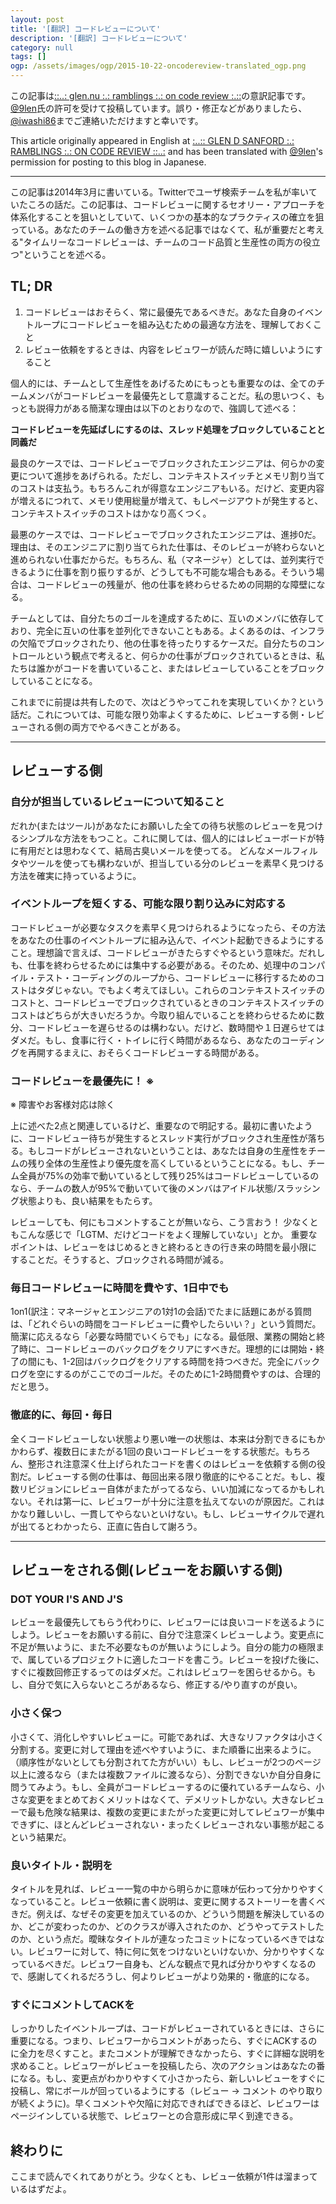 ```yaml
---
layout: post
title: '[翻訳] コードレビューについて'
description: '[翻訳] コードレビューについて'
category: null
tags: []
ogp: /assets/images/ogp/2015-10-22-oncodereview-translated_ogp.png
---
```


この記事は[::..: glen.nu :.: ramblings :.: on code review :.::](http://glen.nu/ramblings/oncodereview.php)の意訳記事です。[@9len](https://twitter.com/9len)氏の許可を受けて投稿しています。誤り・修正などがありましたら、[@iwashi86](https://twitter.com/iwashi86)までご連絡いただけますと幸いです。

This article originally appeared in English at [:..:: GLEN D SANFORD :.: RAMBLINGS :.: ON CODE REVIEW ::..:](http://glen.nu/ramblings/oncodereview.php) and has been translated with [@9len](https://twitter.com/9len)'s permission for posting to this blog in Japanese. 

------

この記事は2014年3月に書いている。Twitterでユーザ検索チームを私が率いていたころの話だ。この記事は、コードレビューに関するセオリー・アプローチを体系化することを狙いとしていて、いくつかの基本的なプラクティスの確立を狙っている。あなたのチームの働き方を述べる記事ではなくて、私が重要だと考える"タイムリーなコードレビューは、チームのコード品質と生産性の両方の役立つ"ということを述べる。

## TL; DR

1. コードレビューはおそらく、常に最優先であるべきだ。あなた自身のイベントループにコードレビューを組み込むための最適な方法を、理解しておくこと
2. レビュー依頼をするときは、内容をレビュワーが読んだ時に嬉しいようにすること

個人的には、チームとして生産性をあげるためにもっとも重要なのは、全てのチームメンバがコードレビューを最優先として意識することだ。私の思いつく、もっとも説得力がある簡潔な理由は以下のとおりなので、強調して述べる：

**コードレビューを先延ばしにするのは、スレッド処理をブロックしていることと同義だ**

最良のケースでは、コードレビューでブロックされたエンジニアは、何らかの変更について進捗をあげられる。ただし、コンテキストスイッチとメモリ割り当てのコストは支払う。もちろんこれが得意なエンジニアもいる。だけど、変更内容が増えるにつれて、メモリ使用総量が増えて、もしページアウトが発生すると、コンテキストスイッチのコストはかなり高くつく。

最悪のケースでは、コードレビューでブロックされたエンジニアは、進捗0だ。理由は、そのエンジニアに割り当てられた仕事は、そのレビューが終わらないと進められない仕事だからだ。もちろん、私（マネージャ）としては、並列実行できるように仕事を割り振りするが、どうしても不可能な場合もある。そういう場合は、コードレビューの残量が、他の仕事を終わらせるための同期的な障壁になる。

チームとしては、自分たちのゴールを達成するために、互いのメンバに依存しており、完全に互いの仕事を並列化できないこともある。よくあるのは、インフラの欠陥でブロックされたり、他の仕事を待ったりするケースだ。自分たちのコントロールという観点で考えると、何らかの仕事がブロックされているときは、私たちは誰かがコードを書いていること、またはレビューしていることをブロックしていることになる。

これまでに前提は共有したので、次はどうやってこれを実現していくか？という話だ。これについては、可能な限り効率よくするために、レビューする側・レビューされる側の両方でやるべきことがある。

-----

## レビューする側

### 自分が担当しているレビューについて知ること

だれか(またはツール)があなたにお願いした全ての待ち状態のレビューを見つけるシンプルな方法をもつこと。これに関しては、個人的にはレビューボードが特に有用だとは思わなくて、結局古臭いメールを使ってる。 どんなメールフィルタやツールを使っても構わないが、担当している分のレビューを素早く見つける方法を確実に持っているように。

### イベントループを短くする、可能な限り割り込みに対応する

コードレビューが必要なタスクを素早く見つけられるようになったら、その方法をあなたの仕事のイベントループに組み込んで、イベント起動できるようにすること。理想論で言えば、コードレビューがきたらすぐやるという意味だ。だれしも、仕事を終わらせるためには集中する必要がある。そのため、処理中のコンパイル・テスト・コーディングのループから、コードレビューに移行するためのコストはタダじゃない。でもよく考えてほしい。これらのコンテキストスイッチのコストと、コードレビューでブロックされているときのコンテキストスイッチのコストはどちらが大きいだろうか。今取り組んでいることを終わらせるために数分、コードレビューを遅らせるのは構わない。だけど、数時間や１日遅らせてはダメだ。もし、食事に行く・トイレに行く時間があるなら、あなたのコーディングを再開するまえに、おそらくコードレビューする時間がある。

### コードレビューを最優先に！ ※

※ 障害やお客様対応は除く

上に述べた2点と関連しているけど、重要なので明記する。最初に書いたように、コードレビュー待ちが発生するとスレッド実行がブロックされ生産性が落ちる。もしコードがレビューされないということは、あなたは自身の生産性をチームの残り全体の生産性より優先度を高くしているということになる。もし、チーム全員が75%の効率で動いているとして残り25%はコードレビューしているのなら、チームの数人が95%で動いていて後のメンバはアイドル状態/スラッシング状態よりも、良い結果をもたらす。

レビューしても、何にもコメントすることが無いなら、こう言おう！ 少なくともこんな感じで「LGTM、だけどコードをよく理解していない」とか。 重要なポイントは、レビューをはじめるときと終わるときの行き来の時間を最小限にすることだ。そうすると、ブロックされる時間が減る。

### 毎日コードレビューに時間を費やす、1日中でも

1on1(訳注：マネージャとエンジニアの1対1の会話)でたまに話題にあがる質問は、「どれぐらいの時間をコードレビューに費やしたらいい？」という質問だ。簡潔に応えるなら「必要な時間でいくらでも」になる。最低限、業務の開始と終了時に、コードレビューのバックログをクリアにすべきだ。理想的には開始・終了の間にも、1-2回はバックログをクリアする時間を持つべきだ。完全にバックログを空にするのがここでのゴールだ。そのために1-2時間費やすのは、合理的だと思う。

### 徹底的に、毎回・毎日

全くコードレビューしない状態より悪い唯一の状態は、本来は分割できるにもかかわらず、複数日にまたがる1回の良いコードレビューをする状態だ。もちろん、整形され注意深く仕上げられたコードを書くのはレビューを依頼する側の役割だ。レビューする側の仕事は、毎回出来る限り徹底的にやることだ。もし、複数リビジョンにレビュー自体がまたがってるなら、いい加減になってるかもしれない。それは第一に、レビュワーが十分に注意を払えてないのが原因だ。これはかなり難しいし、一貫してやらないといけない。もし、レビューサイクルで遅れが出てるとわかったら、正直に告白して謝ろう。

-----

## レビューをされる側(レビューをお願いする側)

### DOT YOUR I'S AND J'S

レビューを最優先してもらう代わりに、レビュワーには良いコードを送るようにしよう。レビューをお願いする前に、自分で注意深くレビューしよう。変更点に不足が無いように、また不必要なものが無いようにしよう。自分の能力の極限まで、属しているプロジェクトに適したコードを書こう。レビューを投げた後に、すぐに複数回修正するってのはダメだ。これはレビュワーを困らせるから。もし、自分で気に入らないところがあるなら、修正する/やり直すのが良い。

### 小さく保つ

小さくて、消化しやすいレビューに。可能であれば、大きなリファクタは小さく分割する。変更に対して理由を述べやすいように、また順番に出来るように。（順序性がないとしても分割されてた方がいい）もし、レビューが2つのページ以上に渡るなら（または複数ファイルに渡るなら）、分割できないか自分自身に問うてみよう。もし、全員がコードレビューするのに優れているチームなら、小さな変更をまとめておくメリットはなくて、デメリットしかない。大きなレビューで最も危険な結果は、複数の変更にまたがった変更に対してレビュワーが集中できずに、ほとんどレビューされない・まったくレビューされない事態が起こるという結果だ。

### 良いタイトル・説明を

タイトルを見れば、レビュー一覧の中から明らかに意味が伝わって分かりやすくなっていること。レビュー依頼に書く説明は、変更に関するストーリーを書くべきだ。例えば、なぜその変更を加えているのか、どういう問題を解決しているのか、どこが変わったのか、どのクラスが導入されたのか、どうやってテストしたのか、という点だ。曖昧なタイトルが連なったコミットになっているべきではない。レビュワーに対して、特に何に気をつけないといけないか、分かりやすくなっているべきだ。レビュワー自身も、どんな観点で見れば分かりやすくなるので、感謝してくれるだろうし、何よりレビューがより効果的・徹底的になる。

### すぐにコメントしてACKを

しっかりしたイベントループは、コードがレビューされているときには、さらに重要になる。つまり、レビュワーからコメントがあったら、すぐにACKするのに全力を尽くすこと。またコメントが理解できなかったら、すぐに詳細な説明を求めること。レビュワーがレビューを投稿したら、次のアクションはあなたの番になる。もし、変更点がわかりやすくて小さかったら、新しいレビューをすぐに投稿し、常にボールが回っているようにする（レビュー -> コメント のやり取りが続くように)。早くコメントや欠陥に対応できればできるほど、レビュワーはページインしている状態で、レビュワーとの合意形成に早く到達できる。

## 終わりに

ここまで読んでくれてありがとう。少なくとも、レビュー依頼が1件は溜まっているはずだよ。

